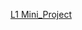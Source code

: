 [L1 Mini_Project](https://docs.google.com/document/d/1DADTA_MHjaSkFuLC-DJqwe4TW2f4iCw5/edit?usp=sharing&ouid=114516737190934060459&rtpof=true&sd=true)

